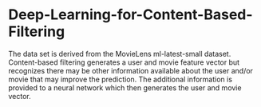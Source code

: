 # Deep-Learning-for-Content-Based-Filtering
The data set is derived from the MovieLens ml-latest-small dataset. Content-based filtering generates a user and movie feature vector but recognizes there may be other information available about the user and/or movie that may improve the prediction. The additional information is provided to a neural network which then generates the user and movie vector.
